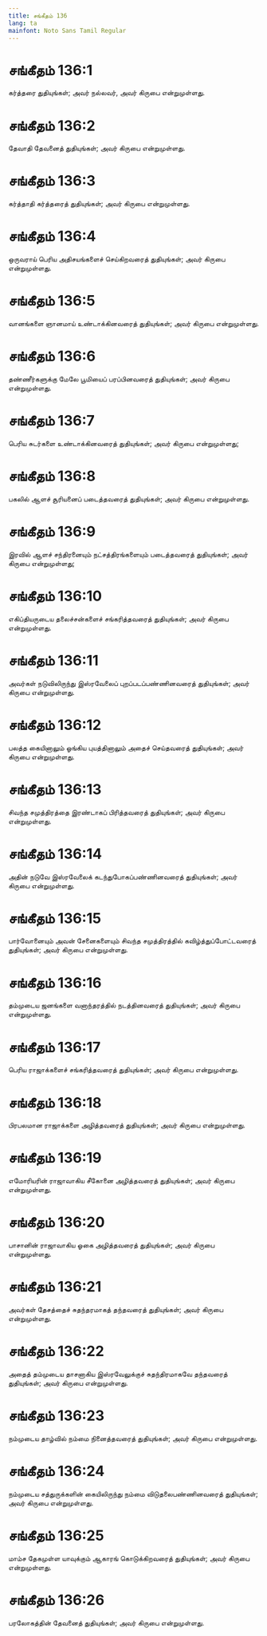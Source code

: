 ```yaml
---
title: சங்கீதம் 136
lang: ta
mainfont: Noto Sans Tamil Regular
---
```


# சங்கீதம் 136:1

கர்த்தரை துதியுங்கள்; அவர் நல்லவர், அவர் கிருபை என்றுமுள்ளது.

# சங்கீதம் 136:2

தேவாதி தேவனைத் துதியுங்கள்; அவர் கிருபை என்றுமுள்ளது.

# சங்கீதம் 136:3

கர்த்தாதி கர்த்தரைத் துதியுங்கள்; அவர் கிருபை என்றுமுள்ளது.

# சங்கீதம் 136:4

ஒருவராய் பெரிய அதிசயங்களைச் செய்கிறவரைத் துதியுங்கள்; அவர் கிருபை என்றுமுள்ளது.

# சங்கீதம் 136:5

வானங்களை ஞானமாய் உண்டாக்கினவரைத் துதியுங்கள்; அவர் கிருபை என்றுமுள்ளது.

# சங்கீதம் 136:6

தண்ணீர்களுக்கு மேலே பூமியைப் பரப்பினவரைத் துதியுங்கள்; அவர் கிருபை என்றுமுள்ளது.

# சங்கீதம் 136:7

பெரிய சுடர்களை உண்டாக்கினவரைத் துதியுங்கள்; அவர் கிருபை என்றுமுள்ளது;

# சங்கீதம் 136:8

பகலில் ஆளச் சூரியனைப் படைத்தவரைத் துதியுங்கள்; அவர் கிருபை என்றுமுள்ளது.

# சங்கீதம் 136:9

இரவில் ஆளச் சந்திரனையும் நட்சத்திரங்களையும் படைத்தவரைத் துதியுங்கள்; அவர் கிருபை என்றுமுள்ளது;

# சங்கீதம் 136:10

எகிப்தியருடைய தலைச்சன்களைச் சங்கரித்தவரைத் துதியுங்கள்; அவர் கிருபை என்றுமுள்ளது.

# சங்கீதம் 136:11

அவர்கள் நடுவிலிருந்து இஸ்ரவேலைப் புறப்படப்பண்ணினவரைத் துதியுங்கள்; அவர் கிருபை என்றுமுள்ளது.

# சங்கீதம் 136:12

பலத்த கையினாலும் ஓங்கிய புயத்தினாலும் அதைச் செய்தவரைத் துதியுங்கள்; அவர் கிருபை என்றுமுள்ளது.

# சங்கீதம் 136:13

சிவந்த சமுத்திரத்தை இரண்டாகப் பிரித்தவரைத் துதியுங்கள்; அவர் கிருபை என்றுமுள்ளது.

# சங்கீதம் 136:14

அதின் நடுவே இஸ்ரவேலைக் கடந்துபோகப்பண்ணினவரைத் துதியுங்கள்; அவர் கிருபை என்றுமுள்ளது.

# சங்கீதம் 136:15

பார்வோனையும் அவன் சேனைகளையும் சிவந்த சமுத்திரத்தில் கவிழ்த்துப்போட்டவரைத் துதியுங்கள்; அவர் கிருபை என்றுமுள்ளது.

# சங்கீதம் 136:16

தம்முடைய ஜனங்களை வனாந்தரத்தில் நடத்தினவரைத் துதியுங்கள்; அவர் கிருபை என்றுமுள்ளது.

# சங்கீதம் 136:17

பெரிய ராஜாக்களைச் சங்கரித்தவரைத் துதியுங்கள்; அவர் கிருபை என்றுமுள்ளது.

# சங்கீதம் 136:18

பிரபலமான ராஜாக்களை அழித்தவரைத் துதியுங்கள்; அவர் கிருபை என்றுமுள்ளது.

# சங்கீதம் 136:19

எமோரியரின் ராஜாவாகிய சீகோனை அழித்தவரைத் துதியுங்கள்; அவர் கிருபை என்றுமுள்ளது.

# சங்கீதம் 136:20

பாசானின் ராஜாவாகிய ஓகை அழித்தவரைத் துதியுங்கள்; அவர் கிருபை என்றுமுள்ளது.

# சங்கீதம் 136:21

அவர்கள் தேசத்தைச் சுதந்தரமாகத் தந்தவரைத் துதியுங்கள்; அவர் கிருபை என்றுமுள்ளது.

# சங்கீதம் 136:22

அதைத் தம்முடைய தாசனாகிய இஸ்ரவேலுக்குச் சுதந்திரமாகவே தந்தவரைத் துதியுங்கள்; அவர் கிருபை என்றுமுள்ளது.

# சங்கீதம் 136:23

நம்முடைய தாழ்வில் நம்மை நினைத்தவரைத் துதியுங்கள்; அவர் கிருபை என்றுமுள்ளது.

# சங்கீதம் 136:24

நம்முடைய சத்துருக்களின் கையிலிருந்து நம்மை விடுதலைபண்ணினவரைத் துதியுங்கள்; அவர் கிருபை என்றுமுள்ளது.

# சங்கீதம் 136:25

மாம்ச தேகமுள்ள யாவுக்கும் ஆகாரங் கொடுக்கிறவரைத் துதியுங்கள்; அவர் கிருபை என்றுமுள்ளது.

# சங்கீதம் 136:26

பரலோகத்தின் தேவனைத் துதியுங்கள்; அவர் கிருபை என்றுமுள்ளது.

